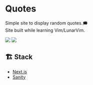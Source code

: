 # Quotes

Simple site to display random quotes.🗯️<br />
Site built while learning Vim/LunarVim.

![](https://media1.giphy.com/media/l49JRQC9RNa5j35a8/200.webp?cid=790b7611nfgdzdf90lq8l7mj65aeqai7o4mqa4tw6o809cly&ep=v1_gifs_search&rid=200.webp&ct=g)
![](https://media2.giphy.com/media/v1.Y2lkPTc5MGI3NjExNHo3ZGswZjJ6d2JuNTJ5NnBnMjBzY3NhaWV3NnNzZzUyZGxjYWM5dSZlcD12MV9naWZzX3NlYXJjaCZjdD1n/3o6wreo44azjQtfhM4/200.webp)

## 🏗️ Stack

- [Next.js](https://nextjs.org)
- [Sanity](https://www.sanity.io)
